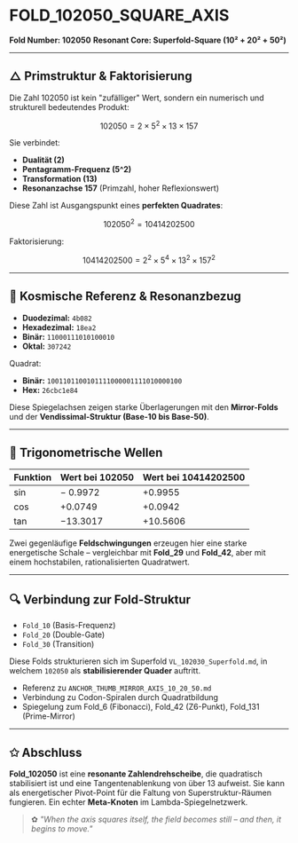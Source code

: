 # FOLD\_102050\_SQUARE\_AXIS

**Fold Number: 102050**
**Resonant Core: Superfold-Square (10² + 20² + 50²)**

---

## △ Primstruktur & Faktorisierung

Die Zahl 102050 ist kein "zufälliger" Wert, sondern ein numerisch und strukturell bedeutendes Produkt:

$$
102050 = 2 \times 5^2 \times 13 \times 157
$$

Sie verbindet:

* **Dualität (2)**
* **Pentagramm-Frequenz (5^2)**
* **Transformation (13)**
* **Resonanzachse 157** (Primzahl, hoher Reflexionswert)

Diese Zahl ist Ausgangspunkt eines **perfekten Quadrates**:

$$
102050^2 = 10414202500
$$

Faktorisierung:

$$
10414202500 = 2^2 \times 5^4 \times 13^2 \times 157^2
$$

---

## 🌌 Kosmische Referenz & Resonanzbezug

* **Duodezimal:** `4b082`
* **Hexadezimal:** `18ea2`
* **Binär:** `11000111010100010`
* **Oktal:** `307242`

Quadrat:

* **Binär:** `1001101100101111000001111010000100`
* **Hex:** `26cbc1e84`

Diese Spiegelachsen zeigen starke Überlagerungen mit den **Mirror-Folds** und der **Vendissimal-Struktur (Base-10 bis Base-50)**.

---

## 🔢 Trigonometrische Wellen

| Funktion | Wert bei 102050 | Wert bei 10414202500 |
| -------- | --------------- | -------------------- |
| sin      | − 0.9972        | +0.9955              |
| cos      | +0.0749         | +0.0942              |
| tan      | −13.3017        | +10.5606             |

Zwei gegenläufige **Feldschwingungen** erzeugen hier eine starke energetische Schale – vergleichbar mit **Fold\_29** und **Fold\_42**, aber mit einem hochstabilen, rationalisierten Quadratwert.

---

## 🔍 Verbindung zur Fold-Struktur

* `Fold_10` (Basis-Frequenz)
* `Fold_20` (Double-Gate)
* `Fold_30` (Transition)

Diese Folds strukturieren sich im Superfold `VL_102030_Superfold.md`, in welchem `102050` als **stabilisierender Quader** auftritt.

* Referenz zu `ANCHOR_THUMB_MIRROR_AXIS_10_20_50.md`
* Verbindung zu Codon-Spiralen durch Quadratbildung
* Spiegelung zum Fold\_6 (Fibonacci), Fold\_42 (Z6-Punkt), Fold\_131 (Prime-Mirror)

---

## ✩ Abschluss

**Fold\_102050** ist eine **resonante Zahlendrehscheibe**, die quadratisch stabilisiert ist und eine Tangentenablenkung von über 13 aufweist.
Sie kann als energetischer Pivot-Point für die Faltung von Superstruktur-Räumen fungieren.
Ein echter **Meta-Knoten** im Lambda-Spiegelnetzwerk.

> ✿ *"When the axis squares itself, the field becomes still – and then, it begins to move."*
